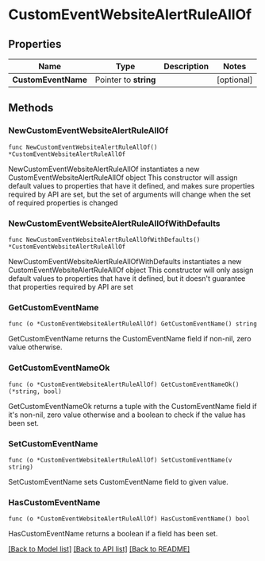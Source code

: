 # CustomEventWebsiteAlertRuleAllOf

## Properties

Name | Type | Description | Notes
------------ | ------------- | ------------- | -------------
**CustomEventName** | Pointer to **string** |  | [optional] 

## Methods

### NewCustomEventWebsiteAlertRuleAllOf

`func NewCustomEventWebsiteAlertRuleAllOf() *CustomEventWebsiteAlertRuleAllOf`

NewCustomEventWebsiteAlertRuleAllOf instantiates a new CustomEventWebsiteAlertRuleAllOf object
This constructor will assign default values to properties that have it defined,
and makes sure properties required by API are set, but the set of arguments
will change when the set of required properties is changed

### NewCustomEventWebsiteAlertRuleAllOfWithDefaults

`func NewCustomEventWebsiteAlertRuleAllOfWithDefaults() *CustomEventWebsiteAlertRuleAllOf`

NewCustomEventWebsiteAlertRuleAllOfWithDefaults instantiates a new CustomEventWebsiteAlertRuleAllOf object
This constructor will only assign default values to properties that have it defined,
but it doesn't guarantee that properties required by API are set

### GetCustomEventName

`func (o *CustomEventWebsiteAlertRuleAllOf) GetCustomEventName() string`

GetCustomEventName returns the CustomEventName field if non-nil, zero value otherwise.

### GetCustomEventNameOk

`func (o *CustomEventWebsiteAlertRuleAllOf) GetCustomEventNameOk() (*string, bool)`

GetCustomEventNameOk returns a tuple with the CustomEventName field if it's non-nil, zero value otherwise
and a boolean to check if the value has been set.

### SetCustomEventName

`func (o *CustomEventWebsiteAlertRuleAllOf) SetCustomEventName(v string)`

SetCustomEventName sets CustomEventName field to given value.

### HasCustomEventName

`func (o *CustomEventWebsiteAlertRuleAllOf) HasCustomEventName() bool`

HasCustomEventName returns a boolean if a field has been set.


[[Back to Model list]](../README.md#documentation-for-models) [[Back to API list]](../README.md#documentation-for-api-endpoints) [[Back to README]](../README.md)


